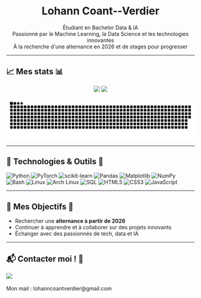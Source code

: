 <h1 align="center">Lohann Coant--Verdier</h1>

<p align="center">
  Étudiant en Bachelor Data & IA <br>
  Passionné par le Machine Learning, la Data Science et les technologies innovantes <br>
  À la recherche d'une alternance en 2026 et de stages pour progresser <br>
</p>

---

## 📈 Mes stats 📊
<p align="center">
  <img src="https://streak-stats.demolab.com?user=Lohann-cv&theme=radical" />
  <img src="https://github-readme-stats.vercel.app/api/top-langs/?username=Lohann-cv&layout=compact&theme=radical" />
</p>

![snake gif](https://github.com/lohann-cv/lohann-cv/blob/output/github-snake-dark.svg)

---

## 🔧 Technologies & Outils 🤖
![Python](https://img.shields.io/badge/Python-3776AB?style=for-the-badge&logo=python&logoColor=white)
![PyTorch](https://img.shields.io/badge/PyTorch-EE4C2C?style=for-the-badge&logo=pytorch&logoColor=white)
![scikit-learn](https://img.shields.io/badge/scikit--learn-F7931E?style=for-the-badge&logo=scikit-learn&logoColor=white)
![Pandas](https://img.shields.io/badge/Pandas-150458?style=for-the-badge&logo=pandas&logoColor=white)
![Matplotlib](https://img.shields.io/badge/Matplotlib-11557C?style=for-the-badge&logo=matplotlib&logoColor=white)
![NumPy](https://img.shields.io/badge/NumPy-013243?style=for-the-badge&logo=numpy&logoColor=white)
![Bash](https://img.shields.io/badge/Bash-4EAA25?style=for-the-badge&logo=gnubash&logoColor=white)
![Linux](https://img.shields.io/badge/Linux-FCC624?style=for-the-badge&logo=linux&logoColor=black)
![Arch Linux](https://img.shields.io/badge/Arch_Linux-1793D1?style=for-the-badge&logo=arch-linux&logoColor=white)
![SQL](https://img.shields.io/badge/SQL-4479A1?style=for-the-badge&logo=postgresql&logoColor=white)
![HTML5](https://img.shields.io/badge/HTML5-E34F26?logo=html5&logoColor=fff&style=for-the-badge)
![CSS3](https://img.shields.io/badge/CSS3-1572B6?logo=css3&logoColor=fff&style=for-the-badge)
![JavaScript](https://img.shields.io/badge/JavaScript-F7DF1E?logo=javascript&logoColor=222&style=for-the-badge)


---

## 🎯 Mes Objectifs 🌟
- Rechercher une **alternance à partir de 2026**  
- Continuer à apprendre et à collaborer sur des projets innovants  
- Échanger avec des passionnés de tech, data et IA

---

## 📬 Contacter moi ! 🚀
<p>
  <a href="https://linkedin.com/in/ton-profil"><img src="https://img.shields.io/badge/LinkedIn-blue?style=for-the-badge&logo=linkedin&logoColor=white"/></a>
</p>
Mon mail : lohanncoantverdier@gmail.com
